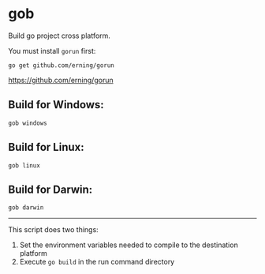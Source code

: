 # gob
Build go project cross platform.

You must install `gorun` first:

```
go get github.com/erning/gorun
```
https://github.com/erning/gorun



## Build for Windows:

```
gob windows
```

## Build for Linux:

```
gob linux
```

## Build for Darwin:

```
gob darwin
```

-----



This script does two things:

1. Set the environment variables needed to compile to the destination platform
2. Execute `go build` in the run command directory

